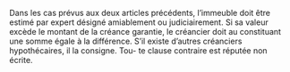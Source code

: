 Dans les cas prévus aux deux articles précédents, l’immeuble doit être estimé par
expert désigné amiablement ou judiciairement.
Si sa valeur excède le montant de la créance garantie, le créancier doit au constituant une
somme égale à la différence. S’il existe d’autres créanciers hypothécaires, il la consigne. Tou-
te clause contraire est réputée non écrite.